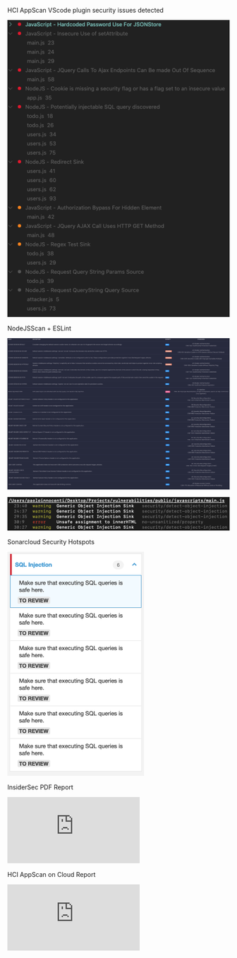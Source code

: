 HCI AppScan VScode plugin security issues detected

![HCI AppScan](https://github.com/Pol52/Vulnerabilities/blob/simple-safe/reports/hciappscan.png?raw=true)

NodeJSScan + ESLint

![NodeJSScan](https://github.com/Pol52/Vulnerabilities/blob/simple-vulnerabilities/reports/nodejsscan.jpg?raw=true)

![ESLint](https://github.com/Pol52/Vulnerabilities/blob/simple-vulnerabilities/reports/eslint.png?raw=true)

Sonarcloud Security Hotspots

![Sonarcloud High Security Hotspots](https://github.com/Pol52/Vulnerabilities/blob/simple-safe/reports/sonarcloud-high-security-hotspots.png?raw=true)

InsiderSec PDF Report

![InsiderSec pdf report](https://github.com/Pol52/Vulnerabilities/blob/simple-vulnerabilities/reports/insidersec.pdf)

HCI AppScan on Cloud Report

![HCIAppScan on Cloud report](https://github.com/Pol52/Vulnerabilities/blob/simple-vulnerabilities/reports/insidersec.pdf)